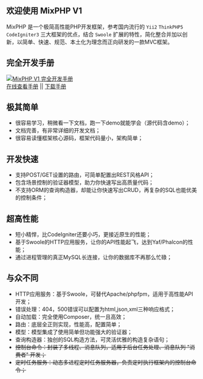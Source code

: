 ## 欢迎使用 MixPHP V1

MixPHP 是一个极简高性能PHP开发框架，参考国内流行的 `Yii2` `ThinkPHP5` `CodeIgniter3` 三大框架的优点，结合 `Swoole` 扩展的特性，简化整合并加以创新，以简单、快速、规范、本土化为理念而正向研发的一款MVC框架。

## 完全开发手册

[![MixPHP V1 完全开发手册](https://cover.kancloud.cn/onanying/mixphp1!small)](https://www.kancloud.cn/onanying/mixphp1/379324)     
[在线查看手册](https://www.kancloud.cn/onanying/mixphp1/379324) || [下载手册](https://www.kancloud.cn/onanying/mixphp1)

## 极其简单

- 很容易学习，稍微看一下文档，跑一下demo就能学会（源代码含demo）；
- 文档完善，有非常详细的开发文档；
- 很容易读懂框架核心源码，框架代码量小，架构简单；

## 开发快速

- 支持POST/GET设置的路由，可简单配置出REST风格API；
- 包含场景控制的验证器模型，助力你快速写出高质量代码；
- 不支持ORM的查询构造器，却能让你快速写出CRUD，再复杂的SQL也能优美的控制条件；

## 超高性能

- 短小精悍，比CodeIgniter还要小巧，更接近原生的性能；
- 基于Swoole的HTTP应用服务，让你的API性能起飞，达到Yaf/Phalcon的性能；
- 通过进程管理的真正MySQL长连接，让你的数据库不再那么忙碌；

## 与众不同

- HTTP应用服务：基于Swoole，可替代Apache/phpfpm，适用于高性能API开发；
- 错误处理：404，500错误可以配置为html,json,xml三种响应格式；
- 自动加载：完全使用Composer，统一且高效；
- 路由：底层全正则实现，性能高，配置简单；
- 模型：模型集成了使用简单但功能强大的验证器；
- 查询构造器：独创的SQL构造方法，可灵活优雅的构造复杂语句；
- ~~控制台命令：封装了多线程、消息队列，适用于后台任务处理、消息队列 "消费者" 开发；~~
- ~~定时任务服务：动态多进程定时任务服务器，负责定时执行框架内的控制台命令；~~